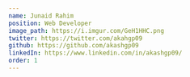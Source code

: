 ```yaml
---
name: Junaid Rahim
position: Web Developer
image_path: https://i.imgur.com/GeH1HHC.png
twitter: https://twitter.com/akahgp09
github: https://github.com/akashgp09
linkedIn: https://www.linkedin.com/in/akashgp09/
order: 1
---
```

